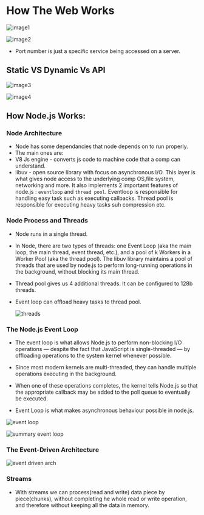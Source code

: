# How The Web Works

![image1](https://user-images.githubusercontent.com/59168713/187623996-035a6999-01bc-40dd-9dab-4fb1551f03df.png)

![image2](https://user-images.githubusercontent.com/59168713/187624114-da3d2a17-d056-4d0d-965e-dce82c33a02f.png)

- Port number is just a specific service being accessed on a server.

## Static VS Dynamic Vs API

![image3](https://user-images.githubusercontent.com/59168713/187635786-8c2a606f-59dc-4bfb-aa46-7c7e9445f78c.png)

![image4](https://user-images.githubusercontent.com/59168713/187635805-751c90a0-87cf-4f88-a58d-f66b84364d5e.png)

## How Node.js Works:

### Node Architecture

- Node has some dependancies that node depends on to run properly.
- The main ones are:
- V8 Js engine - converts js code to machine code that a comp can understand.
- libuv - open source library with focus on asynchronous I/O. This layer is what gives node access to the underlying comp OS,file system, networking and more. It also implements 2 importamt features of node.js : `eventloop` and `thread pool`. Eventloop is responsible for handling easy task such as executing callbacks. Thread pool is responsible for executing heavy tasks suh compression etc.

### Node Process and Threads

- Node runs in a single thread.
- In Node, there are two types of threads: one Event Loop (aka the main loop, the main thread, event thread, etc.), and a pool of k Workers in a Worker Pool (aka the thread pool). The libuv library maintains a pool of threads that are used by node.js to perform long-running operations in the background, without blocking its main thread.
- Thread pool gives us 4 additional threads. It can be configured to 128b threads.
- Event loop can offload heavy tasks to thread pool.

  ![threads](https://user-images.githubusercontent.com/59168713/187642430-f6c9a342-6646-4774-9e5b-c7c884b6ccb5.png)

### The Node.js Event Loop

- The event loop is what allows Node.js to perform non-blocking I/O operations — despite the fact that JavaScript is single-threaded — by offloading operations to the system kernel whenever possible.

- Since most modern kernels are multi-threaded, they can handle multiple operations executing in the background.
- When one of these operations completes, the kernel tells Node.js so that the appropriate callback may be added to the poll queue to eventually be executed.
- Event Loop is what makes asynchronous behaviour possible in node.js.

![event loop](https://user-images.githubusercontent.com/59168713/187650679-8266cc42-5011-45ab-b5dc-12b74b89cf8e.png)

![summary event loop](https://user-images.githubusercontent.com/59168713/187650707-9c132444-50c5-4339-9d84-7232671990de.png)

### The Event-Driven Architecture

![event driven arch](https://user-images.githubusercontent.com/59168713/187671156-c127d660-68ff-4a3f-902a-2eb80cf97d3d.png)

### Streams

- With streams we can process(read and write) data piece by piece(chunks), without completing he whole read or write operation, and therefore without keeping all the data in memory.
